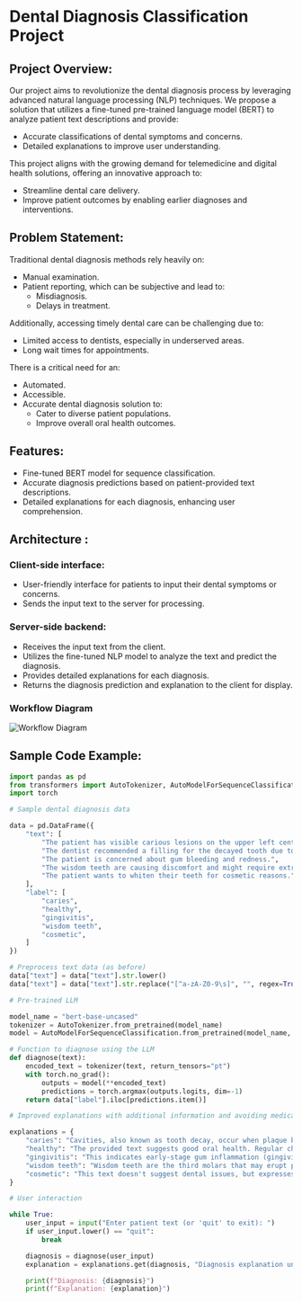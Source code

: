 # Dental Diagnosis Classification Project

## Project Overview:

Our project aims to revolutionize the dental diagnosis process by leveraging advanced natural language processing (NLP) techniques. We propose a solution that utilizes a fine-tuned pre-trained language model (BERT) to analyze patient text descriptions and provide:

- Accurate classifications of dental symptoms and concerns.
- Detailed explanations to improve user understanding.

This project aligns with the growing demand for telemedicine and digital health solutions, offering an innovative approach to:

- Streamline dental care delivery.
- Improve patient outcomes by enabling earlier diagnoses and interventions.

## Problem Statement:

Traditional dental diagnosis methods rely heavily on:

- Manual examination.
- Patient reporting, which can be subjective and lead to:
  - Misdiagnosis.
  - Delays in treatment.

Additionally, accessing timely dental care can be challenging due to:

- Limited access to dentists, especially in underserved areas.
- Long wait times for appointments.

There is a critical need for an:

- Automated.
- Accessible.
- Accurate dental diagnosis solution to:
  - Cater to diverse patient populations.
  - Improve overall oral health outcomes.

## Features:

- Fine-tuned BERT model for sequence classification.
- Accurate diagnosis predictions based on patient-provided text descriptions.
- Detailed explanations for each diagnosis, enhancing user comprehension.

## Architecture :

### Client-side interface:
- User-friendly interface for patients to input their dental symptoms or concerns.
- Sends the input text to the server for processing.

### Server-side backend:
- Receives the input text from the client.
- Utilizes the fine-tuned NLP model to analyze the text and predict the diagnosis.
- Provides detailed explanations for each diagnosis.
- Returns the diagnosis prediction and explanation to the client for display.

### Workflow Diagram
![Workflow Diagram](workflow_diagram.png)

## Sample Code Example:

```python
import pandas as pd
from transformers import AutoTokenizer, AutoModelForSequenceClassification
import torch

# Sample dental diagnosis data 

data = pd.DataFrame({
    "text": [
        "The patient has visible carious lesions on the upper left central incisor.",
        "The dentist recommended a filling for the decayed tooth due to caries progression.",
        "The patient is concerned about gum bleeding and redness.",  
        "The wisdom teeth are causing discomfort and might require extraction.", 
        "The patient wants to whiten their teeth for cosmetic reasons.",  
    ],
    "label": [
        "caries",
        "healthy",
        "gingivitis",  
        "wisdom teeth",  
        "cosmetic", 
    ]  
})

# Preprocess text data (as before)
data["text"] = data["text"].str.lower()
data["text"] = data["text"].str.replace("[^a-zA-Z0-9\s]", "", regex=True)  # Remove punctuation

# Pre-trained LLM 

model_name = "bert-base-uncased"  
tokenizer = AutoTokenizer.from_pretrained(model_name)
model = AutoModelForSequenceClassification.from_pretrained(model_name, num_labels=len(set(data["label"])))

# Function to diagnose using the LLM
def diagnose(text):
    encoded_text = tokenizer(text, return_tensors="pt")
    with torch.no_grad():
        outputs = model(**encoded_text)
        predictions = torch.argmax(outputs.logits, dim=-1)
    return data["label"].iloc[predictions.item()]

# Improved explanations with additional information and avoiding medical jargon (replace with factual sources)

explanations = {
    "caries": "Cavities, also known as tooth decay, occur when plaque buildup weakens tooth enamel. It can cause pain, sensitivity, and tooth loss. Early detection and treatment are crucial.",
    "healthy": "The provided text suggests good oral health. Regular check-ups are still recommended for preventative care.",
    "gingivitis": "This indicates early-stage gum inflammation (gingivitis) characterized by bleeding and redness. Early treatment with improved oral hygiene and professional cleaning can prevent progression to periodontitis.",
    "wisdom teeth": "Wisdom teeth are the third molars that may erupt partially or fully, causing discomfort or impaction. Consult your dentist for evaluation and potential extraction.",
    "cosmetic": "This text doesn't suggest dental issues, but expresses interest in cosmetic procedures like teeth whitening. Consult a dentist for safe and appropriate options."
}

# User interaction 

while True:
    user_input = input("Enter patient text (or 'quit' to exit): ")
    if user_input.lower() == "quit":
        break

    diagnosis = diagnose(user_input)
    explanation = explanations.get(diagnosis, "Diagnosis explanation unavailable.")

    print(f"Diagnosis: {diagnosis}")
    print(f"Explanation: {explanation}")

